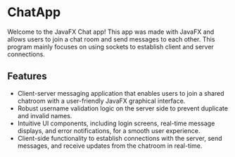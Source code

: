 # ChatApp
Welcome to the JavaFX Chat app! This app was made with JavaFX and allows users to join a chat room and send messages to each other. This program mainly focuses on using sockets to establish client and server connections. 

## Features
* Client-server messaging application that enables users to join a shared chatroom with a user-friendly JavaFX graphical interface.
* Robust username validation logic on the server side to prevent duplicate and invalid names.
* Intuitive UI components, including login screens, real-time message displays, and error notifications, for a smooth user experience.
* Client-side functionality to establish connections with the server, send messages, and receive updates from the chatroom in real-time.
